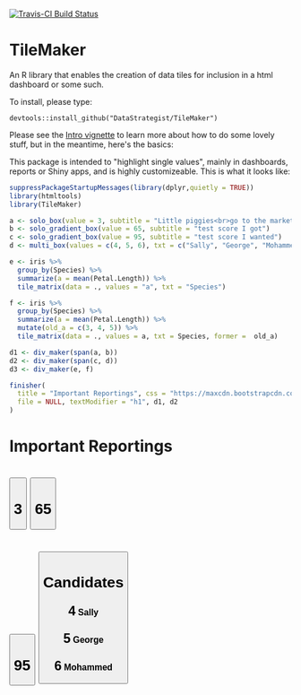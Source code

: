 
[![Travis-CI Build Status](https://travis-ci.org/DataStrategist/TileMaker.svg?branch=master)](https://travis-ci.org/DataStrategist/TileMaker)

TileMaker
=========

An R library that enables the creation of data tiles for inclusion in a html dashboard or some such.

To install, please type:

    devtools::install_github("DataStrategist/TileMaker")

Please see the [Intro vignette](http://htmlpreview.github.io/?https://raw.githubusercontent.com/DataStrategist/TileMaker/master/Vignette.html) to learn more about how to do some lovely stuff, but in the meantime, here's the basics:

This package is intended to "highlight single values", mainly in dashboards, reports or Shiny apps, and is highly customizeable. This is what it looks like:

``` r
suppressPackageStartupMessages(library(dplyr,quietly = TRUE))
library(htmltools)
library(TileMaker)

a <- solo_box(value = 3, subtitle = "Little piggies<br>go to the market", icon = "piggy-bank")
b <- solo_gradient_box(value = 65, subtitle = "test score I got")
c <- solo_gradient_box(value = 95, subtitle = "test score I wanted")
d <- multi_box(values = c(4, 5, 6), txt = c("Sally", "George", "Mohammed"), icons = c("check", "plus", "calendar"), title = "Candidates")

e <- iris %>%
  group_by(Species) %>%
  summarize(a = mean(Petal.Length)) %>%
  tile_matrix(data = ., values = "a", txt = "Species")

f <- iris %>%
  group_by(Species) %>%
  summarize(a = mean(Petal.Length)) %>%
  mutate(old_a = c(3, 4, 5)) %>%
  tile_matrix(data = ., values = a, txt = Species, former =  old_a)

d1 <- div_maker(span(a, b))
d2 <- div_maker(span(c, d))
d3 <- div_maker(e, f)

finisher(
  title = "Important Reportings", css = "https://maxcdn.bootstrapcdn.com/bootstrap/3.3.7/css/bootstrap.min.css",
  file = NULL, textModifier = "h1", d1, d2
)
```

<!--html_preserve-->
<html>
<body>
<h1>
Important Reportings
</h1>
<h1>
<span> <a>
<button class="btn btn-md btn-info" role="button" subtitle="Little piggies&lt;br&gt;go to the market" type="info">
<h1>
<i class="glyphicon glyphicon-piggy-bank"></i> 3
</h1>
</button>
</a> <a>
<button class="btn btn-md btn-warning" role="button" subtitle="test score I got" type="warning">
<h1>
65
</h1>
</button>
</a> </span>
</h1>

<h1>
<span> <a>
<button class="btn btn-md btn-success" role="button" subtitle="test score I wanted" type="success">
<h1>
95
</h1>
</button>
</a> <a>
<button class="btn btn-md btn-info" role="button" type="info">
<h1>
Candidates
</h1>
<h3>
<i class="glyphicon glyphicon-check"></i> <span style="font-size:150%">4</span> Sally
</h3>
<h3>
<i class="glyphicon glyphicon-plus"></i> <span style="font-size:150%">5</span> George
</h3>
<h3>
<i class="glyphicon glyphicon-calendar"></i> <span style="font-size:150%">6</span> Mohammed
</h3>
</button>
</a> </span>
</h1>

</body>
</html>
<!--/html_preserve-->
